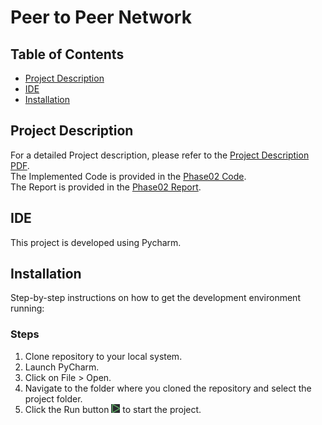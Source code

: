 # Peer to Peer Network

## Table of Contents
- [Project Description](#project-description)
- [IDE](#ide)
- [Installation](#installation)

## Project Description
For a detailed Project description, please refer to the [Project Description PDF](./IR-Project-Spring%201402-Phase2.pdf). <br />
The Implemented Code is provided in the [Phase02 Code](./Phase02.py). <br />
The Report is provided in the [Phase02 Report](./IR_Phase02-Report.pdf).

## IDE
This project is developed using Pycharm.

## Installation
Step-by-step instructions on how to get the development environment running:

### Steps
1. Clone repository to your local system.
2. Launch PyCharm.
3. Click on File > Open.
4. Navigate to the folder where you cloned the repository and select the project folder.
5. Click the Run button ![Run Image](./Pycharm_Run.PNG) to start the project.
